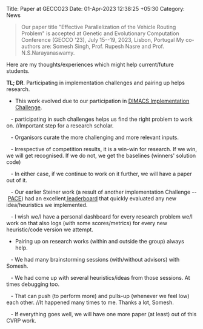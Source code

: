 Title: Paper at GECCO23
Date: 01-Apr-2023 12:38:25 +05:30
Category: News

> Our paper title "Effective Parallelization of the Vehicle Routing Problem" is accepted at 
> Genetic and Evolutionary Computation Conference (GECCO '23), July 15--19, 2023, Lisbon, Portugal
> My co-authors are: Somesh Singh, Prof. Rupesh Nasre and Prof. N.S.Narayanaswamy. 

Here are my thoughts/experiences which might help current/future students.

**TL; DR**. Participating in implementation challenges and pairing up helps research.

- This work evolved due to our participation in [DIMACS](http://dimacs.rutgers.edu/programs/challenge/)[ Implementation Challenge](http://dimacs.rutgers.edu/programs/challenge/). 

   - participating in such challenges helps us find the right problem to work on. //Important step for a research scholar.

   - Organisors curate the more challenging and more relevant inputs. 

   - Irrespective of competition results, it is a win-win for research. If we win, we will get recognised. If we do not, we get the baselines (winners' solution code) 

   - In either case, if we continue to work on it further, we will have a paper out of it.

   - Our earlier Steiner work (a result of another implementation Challenge -- [PACE](https://pacechallenge.org/)) had an excellent[ leaderboard](https://www.optil.io/optilion/problem/3025#tab-4) that quickly evaluated any new idea/heuristics we implemented. 

   - I wish we/I have a personal dashboard for every research problem we/I work on that also logs (with some scores/metrics) for every new heuristic/code version we attempt.

- Pairing up on research works (within and outside the group) always help. 

   - We had many brainstorming sessions (with/without advisors) with Somesh.

   - We had come up with several heuristics/ideas from those sessions. At times debugging too. 

   - That can push (to perform more) and pulls-up (whenever we feel low) each other. //It happened many times to me. Thanks a lot, Somesh.

   - If everything goes well, we will have one more paper (at least) out of this CVRP work.
